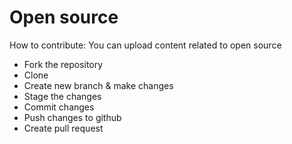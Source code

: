 # Open source

How to contribute: You can upload content related to open source

- Fork the repository
- Clone
- Create new branch & make changes
- Stage the changes
- Commit changes
- Push changes to github 
- Create pull request



